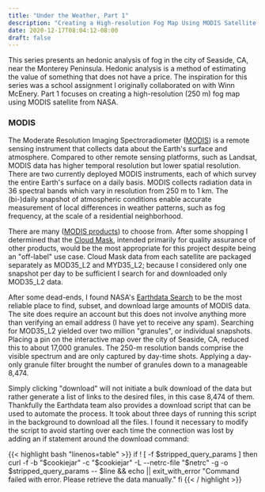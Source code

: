 ```yaml
---
title: "Under the Weather, Part 1"
description: "Creating a High-resolution Fog Map Using MODIS Satellite Data"
date: 2020-12-17T08:04:12-08:00
draft: false
---
```



This series presents an hedonic analysis of fog in the city of Seaside, CA,
near the Monterey Peninsula. Hedonic analysis is a method of estimating the
value of something that does not have a price. The inspiration for this series
was a school assignment I originally collaborated on with Winn McEnery. Part 1
focuses on creating a high-resolution (250 m) fog map using MODIS satellite
from NASA.

### MODIS

The Moderate Resolution Imaging Spectroradiometer
([MODIS](https://modis.gsfc.nasa.gov/about/)) is a remote sensing instrument
that collects data about the Earth's surface and atmosphere.  Compared to
other remote sensing platforms, such as Landsat, MODIS data has higher
temporal resolution but lower spatial resolution. There are two currently
deployed MODIS instruments, each of which survey the entire Earth's surface on
a daily basis. MODIS collects radiation data in 36 spectral bands which vary
in resolution from 250 m to 1 km. The (bi-)daily snapshot of atmospheric
conditions enable accurate measurement of local differences in weather
patterns, such as fog frequency, at the scale of a residential neighborhood.

There are many ([MODIS products](https://modis.gsfc.nasa.gov/data/)) to choose
from. After some shopping I determined that the [Cloud
Mask](https://modis.gsfc.nasa.gov/data/dataprod/mod35.php), intended primarily
for quality assurance of other products, would be the most appropriate for
this project despite being an "off-label" use case. Cloud Mask data from each
satellite are packaged separately as MOD35_L2 and MYD35_L2; because I
considered only one snapshot per day to be sufficient I search for and
downloaded only MOD35_L2 data.

After some dead-ends, I found NASA's [Earthdata
Search](https://search.earthdata.nasa.gov/search) to be the most reliable
place to find, subset, and download large amounts of MODIS data. The site does
require an account but this does not involve anything more than verifying an
email address (I have yet to receive any spam). Searching for MOD35_L2 yielded
over two million "granules", or individual snapshots. Placing a pin on the
interactive map over the city of Seaside, CA, reduced this to about 17,000
granules. The 250-m resolution bands comprise the visible spectrum and are
only captured by day-time shots. Applying a day-only granule filter brought
the number of granules down to a manageable 8,474.

Simply clicking "download" will not initiate a bulk download of the data but rather
generate a list of links to the desired files, in this case 8,474 of them.
Thankfully the Earthdata team also provides a download script that can be used
to automate the process. It took about three days of running this script in
the background to download all the files. I found it necessary to modify the
script to avoid starting over each time the connection was lost by adding an
if statement around the download command:

{{< highlight bash "linenos=table" >}}
if ! [ -f $stripped_query_params ]
then
    curl -f -b "$cookiejar" -c "$cookiejar" -L --netrc-file "$netrc" -g -o $stripped_query_params -- $line && echo || exit_with_error "Command failed with error. Please retrieve the data manually."
fi
{{< / highlight >}}
